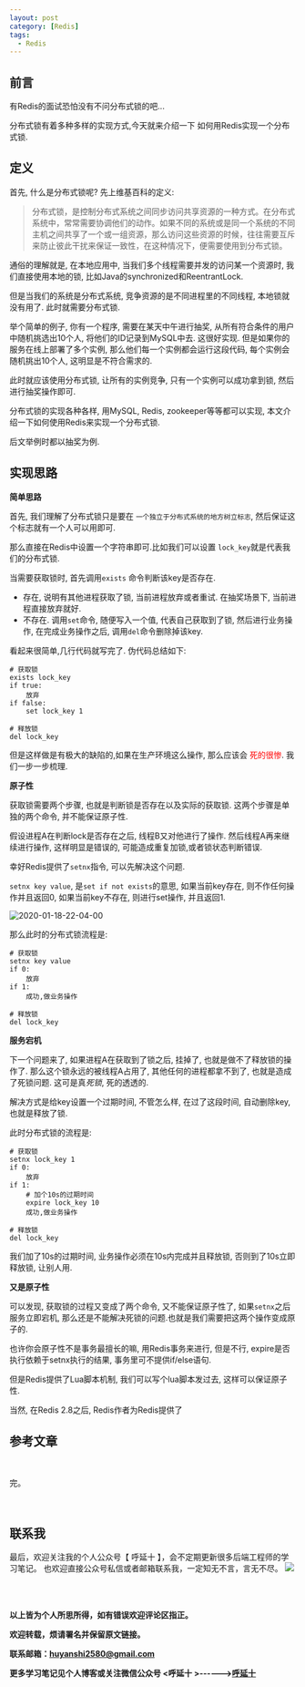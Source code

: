 ```yaml
---
layout: post
category: [Redis]
tags:
  - Redis
---
```






## 前言

有Redis的面试恐怕没有不问分布式锁的吧...

分布式锁有着多种多样的实现方式,今天就来介绍一下 如何用Redis实现一个分布式锁.

## 定义

首先, 什么是分布式锁呢? 先上维基百科的定义:

> 分布式锁，是控制分布式系统之间同步访问共享资源的一种方式。在分布式系统中，常常需要协调他们的动作。如果不同的系统或是同一个系统的不同主机之间共享了一个或一组资源，那么访问这些资源的时候，往往需要互斥来防止彼此干扰来保证一致性，在这种情况下，便需要使用到分布式锁。

通俗的理解就是, 在本地应用中, 当我们多个线程需要并发的访问某一个资源时, 我们直接使用本地的锁, 比如Java的synchronized和ReentrantLock.

但是当我们的系统是分布式系统, 竞争资源的是不同进程里的不同线程, 本地锁就没有用了. 此时就需要分布式锁.

举个简单的例子, 你有一个程序, 需要在某天中午进行抽奖, 从所有符合条件的用户中随机挑选出10个人, 将他们的ID记录到MySQL中去. 这很好实现. 但是如果你的服务在线上部署了多个实例, 那么他们每一个实例都会运行这段代码, 每个实例会随机挑出10个人, 这明显是不符合需求的. 

此时就应该使用分布式锁, 让所有的实例竞争, 只有一个实例可以成功拿到锁, 然后进行抽奖操作即可.

分布式锁的实现各种各样, 用MySQL, Redis, zookeeper等等都可以实现, 本文介绍一下如何使用Redis来实现一个分布式锁.

后文举例时都以抽奖为例.

## 实现思路

**简单思路**

首先, 我们理解了分布式锁只是要在 `一个独立于分布式系统的地方树立标志`, 然后保证这个标志就有一个人可以用即可.

那么直接在Redis中设置一个字符串即可.比如我们可以设置 `lock_key`就是代表我们的分布式锁.

当需要获取锁时, 首先调用`exists` 命令判断该key是否存在.

* 存在, 说明有其他进程获取了锁, 当前进程放弃或者重试. 在抽奖场景下, 当前进程直接放弃就好.
* 不存在. 调用`set`命令, 随便写入一个值, 代表自己获取到了锁, 然后进行业务操作, 在完成业务操作之后, 调用`del`命令删除掉该key.

看起来很简单,几行代码就写完了. 伪代码总结如下:

```shell
# 获取锁
exists lock_key
if true:
    放弃
if false:
    set lock_key 1

# 释放锁
del lock_key
```

但是这样做是有极大的缺陷的,如果在生产环境这么操作, 那么应该会 <font color="red">死的很惨</font>. 我们一步一步梳理.

**原子性**

获取锁需要两个步骤, 也就是判断锁是否存在以及实际的获取锁. 这两个步骤是单独的两个命令, 并不能保证原子性.

 假设进程A在判断lock是否存在之后, 线程B又对他进行了操作. 然后线程A再来继续进行操作, 这样明显是错误的, 可能造成重复加锁,或者锁状态判断错误.

 幸好Redis提供了`setnx`指令, 可以先解决这个问题.

 `setnx key value`, 是`set if not exists`的意思, 如果当前key存在, 则不作任何操作并且返回0, 如果当前key不存在, 则进行set操作, 并且返回1.

 ![2020-01-18-22-04-00](http://img.couplecoders.tech/2020-01-18-22-04-00.png)

 那么此时的分布式锁流程是:


```shell
# 获取锁
setnx key value
if 0:
    放弃
if 1:
    成功,做业务操作

# 释放锁
del lock_key
```

**服务宕机**

下一个问题来了, 如果进程A在获取到了锁之后, 挂掉了, 也就是做不了释放锁的操作了. 那么这个锁永远的被线程A占用了, 其他任何的进程都拿不到了, 也就是造成了死锁问题. 这可是真*死锁*, 死的透透的.

解决方式是给key设置一个过期时间, 不管怎么样, 在过了这段时间, 自动删除key, 也就是释放了锁.

此时分布式锁的流程是:

```shell
# 获取锁
setnx lock_key 1
if 0:
    放弃
if 1:
    # 加个10s的过期时间
    expire lock_key 10
    成功,做业务操作

# 释放锁
del lock_key
```

我们加了10s的过期时间, 业务操作必须在10s内完成并且释放锁, 否则到了10s立即释放锁, 让别人用.

**又是原子性**

可以发现, 获取锁的过程又变成了两个命令, 又不能保证原子性了, 如果`setnx`之后服务立即宕机, 那么还是不能解决死锁的问题.也就是我们需要把这两个操作变成原子的.

也许你会原子性不是事务最擅长的嘛, 用Redis事务来进行, 但是不行, expire是否执行依赖于setnx执行的结果, 事务里可不提供if/else语句.

但是Redis提供了Lua脚本机制, 我们可以写个lua脚本发过去, 这样可以保证原子性.

当然, 在Redis 2.8之后, Redis作者为Redis提供了






## 参考文章


<br>


完。
<br>
<br>
<br>


## 联系我
最后，欢迎关注我的个人公众号【 呼延十 】，会不定期更新很多后端工程师的学习笔记。
也欢迎直接公众号私信或者邮箱联系我，一定知无不言，言无不尽。
![](http://img.couplecoders.tech/%E6%89%AB%E7%A0%81_%E6%90%9C%E7%B4%A2%E8%81%94%E5%90%88%E4%BC%A0%E6%92%AD%E6%A0%B7%E5%BC%8F-%E6%A0%87%E5%87%86%E8%89%B2%E7%89%88.png)


<br>
<br>




**以上皆为个人所思所得，如有错误欢迎评论区指正。**


**欢迎转载，烦请署名并保留原文链接。**


**联系邮箱：huyanshi2580@gmail.com**


**更多学习笔记见个人博客或关注微信公众号 &lt;呼延十 &gt;------><a href="{{ site.baseurl }}/">呼延十</a>**